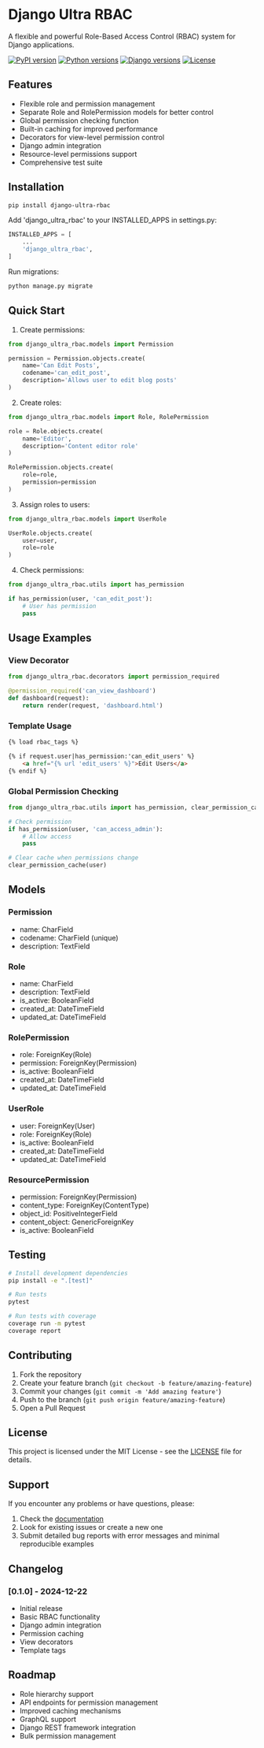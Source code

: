 # Django Ultra RBAC

A flexible and powerful Role-Based Access Control (RBAC) system for Django applications.

[![PyPI version](https://badge.fury.io/py/django-ultra-rbac.svg)](https://badge.fury.io/py/django-ultra-rbac)
[![Python versions](https://img.shields.io/pypi/pyversions/django-ultra-rbac.svg)](https://pypi.org/project/django-ultra-rbac/)
[![Django versions](https://img.shields.io/pypi/djversions/django-ultra-rbac.svg)](https://pypi.org/project/django-ultra-rbac/)
[![License](https://img.shields.io/github/license/yourusername/django-ultra-rbac.svg)](https://github.com/yourusername/django-ultra-rbac/blob/master/LICENSE)

## Features

- Flexible role and permission management
- Separate Role and RolePermission models for better control
- Global permission checking function
- Built-in caching for improved performance
- Decorators for view-level permission control
- Django admin integration
- Resource-level permissions support
- Comprehensive test suite

## Installation

```bash
pip install django-ultra-rbac
```

Add 'django_ultra_rbac' to your INSTALLED_APPS in settings.py:

```python
INSTALLED_APPS = [
    ...
    'django_ultra_rbac',
]
```

Run migrations:

```bash
python manage.py migrate
```

## Quick Start

1. Create permissions:

```python
from django_ultra_rbac.models import Permission

permission = Permission.objects.create(
    name='Can Edit Posts',
    codename='can_edit_post',
    description='Allows user to edit blog posts'
)
```

2. Create roles:

```python
from django_ultra_rbac.models import Role, RolePermission

role = Role.objects.create(
    name='Editor',
    description='Content editor role'
)

RolePermission.objects.create(
    role=role,
    permission=permission
)
```

3. Assign roles to users:

```python
from django_ultra_rbac.models import UserRole

UserRole.objects.create(
    user=user,
    role=role
)
```

4. Check permissions:

```python
from django_ultra_rbac.utils import has_permission

if has_permission(user, 'can_edit_post'):
    # User has permission
    pass
```

## Usage Examples

### View Decorator

```python
from django_ultra_rbac.decorators import permission_required

@permission_required('can_view_dashboard')
def dashboard(request):
    return render(request, 'dashboard.html')
```

### Template Usage

```html
{% load rbac_tags %}

{% if request.user|has_permission:'can_edit_users' %}
    <a href="{% url 'edit_users' %}">Edit Users</a>
{% endif %}
```

### Global Permission Checking

```python
from django_ultra_rbac.utils import has_permission, clear_permission_cache

# Check permission
if has_permission(user, 'can_access_admin'):
    # Allow access
    pass

# Clear cache when permissions change
clear_permission_cache(user)
```

## Models

### Permission
- name: CharField
- codename: CharField (unique)
- description: TextField

### Role
- name: CharField
- description: TextField
- is_active: BooleanField
- created_at: DateTimeField
- updated_at: DateTimeField

### RolePermission
- role: ForeignKey(Role)
- permission: ForeignKey(Permission)
- is_active: BooleanField
- created_at: DateTimeField
- updated_at: DateTimeField

### UserRole
- user: ForeignKey(User)
- role: ForeignKey(Role)
- is_active: BooleanField
- created_at: DateTimeField
- updated_at: DateTimeField

### ResourcePermission
- permission: ForeignKey(Permission)
- content_type: ForeignKey(ContentType)
- object_id: PositiveIntegerField
- content_object: GenericForeignKey
- is_active: BooleanField

## Testing

```bash
# Install development dependencies
pip install -e ".[test]"

# Run tests
pytest

# Run tests with coverage
coverage run -m pytest
coverage report
```

## Contributing

1. Fork the repository
2. Create your feature branch (`git checkout -b feature/amazing-feature`)
3. Commit your changes (`git commit -m 'Add amazing feature'`)
4. Push to the branch (`git push origin feature/amazing-feature`)
5. Open a Pull Request

## License

This project is licensed under the MIT License - see the [LICENSE](LICENSE) file for details.

## Support

If you encounter any problems or have questions, please:

1. Check the [documentation](https://django-ultra-rbac.readthedocs.io/)
2. Look for existing issues or create a new one
3. Submit detailed bug reports with error messages and minimal reproducible examples

## Changelog

### [0.1.0] - 2024-12-22
- Initial release
- Basic RBAC functionality
- Django admin integration
- Permission caching
- View decorators
- Template tags

## Roadmap

- Role hierarchy support
- API endpoints for permission management
- Improved caching mechanisms
- GraphQL support
- Django REST framework integration
- Bulk permission management
